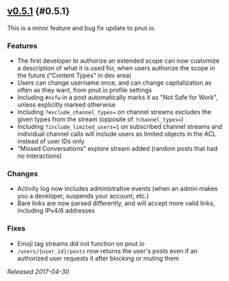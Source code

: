 ## [v0.5.1](https://pnut.io/docs/changes/0.5.1) {#0.5.1}

This is a minor feature and bug fix update to pnut.io.

### Features

* The first developer to authorize an extended scope can now customize a description of what it is used for, when users authorize the scope in the future ("Content Types" in dev area)
* Users can change username once, and can change capitalization as often as they want, from pnut.io profile settings
* Including `#nsfw` in a post automatically marks it as "Not Safe for Work", unless explicitly marked otherwise
* Including `?exclude_channel_types=` on channel streams excludes the given types from the stream (opposite of `?channel_types=`)
* Including `?include_limited_users=1` on subscribed channel streams and individual channel calls will include users as limited objects in the ACL instead of user IDs only
* "Missed Conversations" explore stream added (random posts that had no interactions)

### Changes

* Activity log now includes administrative events (when an admin makes you a developer, suspends your account, etc.)
* Bare links are now parsed differently, and will accept more valid links, including IPv4/6 addresses

### Fixes

* Emoji tag streams did not function on pnut.io
* `/users/{user_id}/posts` now returns the user's posts even if an authorized user requests it after blocking or muting them

*Released 2017-04-30*